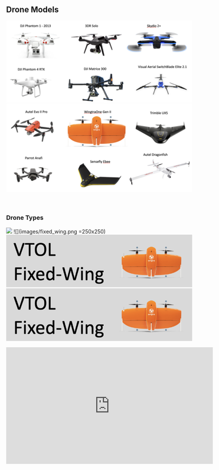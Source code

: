 ## Drone Models
![](images/drone_examples_1.png)
![](images/drone_examples_2.png)
<br/>
<br/>
<br/>
### Drone Types
![](images/multi_rotor.png|width=100)
![](images/fixed_wing.png =250x250)
![](images/vtol.png)
<img src="images/vtol.png">

<iframe width="560" height="315" src="https://www.youtube.com/embed/1VUXgwoNQRs" title="YouTube video player" frameborder="0" allow="accelerometer; autoplay; clipboard-write; encrypted-media; gyroscope; picture-in-picture; web-share" allowfullscreen></iframe>
            
     
